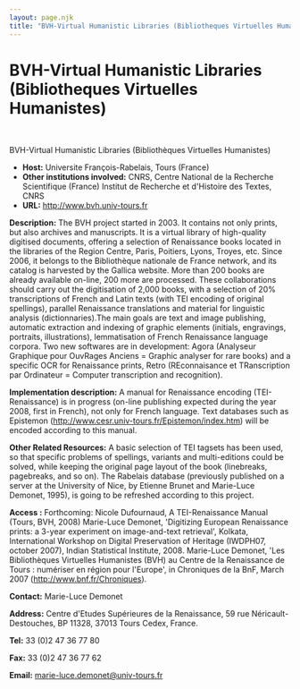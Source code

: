 ```yaml
---
layout: page.njk
title: "BVH-Virtual Humanistic Libraries (Bibliotheques Virtuelles Humanistes)"
---
```

# BVH-Virtual Humanistic Libraries (Bibliotheques Virtuelles Humanistes)



 
 


 BVH-Virtual Humanistic Libraries (Bibliothèques Virtuelles Humanistes)
 
 * **Host:** Universite François-Rabelais, Tours (France)
* **Other institutions involved:** CNRS, Centre National de la Recherche Scientifique (France)
 Institut de Recherche et d'Histoire des Textes, CNRS
* **URL:** <http://www.bvh.univ-tours.fr>


**Description:** The BVH project started in 2003. It contains not only prints, but also archives and
 manuscripts. It is a virtual library of high-quality digitised documents, offering
 a selection of Renaissance books located in the libraries of the Region Centre, Paris,
 Poitiers, Lyons, Troyes, etc. Since 2006, it belongs to the Bibliothèque nationale
 de France network, and its catalog is harvested by the Gallica website. More than
 200 books are already available on-line, 200 more are processed. These collaborations
 should carry out the digitisation of 2,000 books, with a selection of 20% transcriptions
 of French and Latin texts (with TEI encoding of original spellings), parallel Renaissance
 translations and material for linguistic analysis (dictionnaries).The main goals are
 text and image publishing, automatic extraction and indexing of graphic elements (initials,
 engravings, portraits, illustrations), lemmatisation of French Renaissance language
 corpora. Two new softwares are in development: Agora (Analyseur Graphique pour OuvRages
 Anciens = Graphic analyser for rare books) and a specific OCR for Renaissance prints,
 Retro (REconnaisance et TRanscription par Ordinateur = Computer transcription and
 recognition).
 
 **Implementation description:** A manual for Renaissance encoding (TEI-Renaissance) is in progress (on-line publishing
 expected during the year 2008, first in French), not only for French language. Text
 databases such as Epistemon (<http://www.cesr.univ-tours.fr/Epistemon/index.htm>) will be encoded according to this manual.
 
 **Other Related Resources:** A basic selection of TEI tagsets has been used, so that specific problems of spellings,
 variants and multi-editions could be solved, while keeping the original page layout
 of the book (linebreaks, pagebreaks, and so on). The Rabelais database (previously
 published on a server at the University of Nice, by Etienne Brunet and Marie-Luce
 Demonet, 1995), is going to be refreshed according to this project.
 
 **Access :**
 Forthcoming: Nicole Dufournaud, A TEI-Renaissance Manual (Tours, BVH, 2008)
 Marie-Luce Demonet, 'Digitizing European Renaissance prints: a 3-year experiment on
 image-and-text retrieval', Kolkata, International Workshop on Digital Preservation
 of Heritage (IWDPH07, october 2007), Indian Statistical Institute, 2008.
 Marie-Luce Demonet, 'Les Bibliothèques Virtuelles Humanistes (BVH) au Centre de la
 Renaissance de Tours : numériser en région pour l'Europe', in Chroniques de la BnF,
 March 2007 (http://www.bnf.fr/Chroniques).
 
 **Contact:** Marie-Luce Demonet
 
 **Address:** Centre d'Etudes Supérieures de la Renaissance, 59 rue Néricault-Destouches, BP 11328,
 37013 Tours Cedex, France.
 
 **Tel:** 33 (0)2 47 36 77 80
 
 **Fax:** 33 (0)2 47 36 77 62
 
 **Email:** [marie-luce.demonet@univ-tours.fr](mailto:marie-luce.demonet@univ-tours.fr)
 
  
